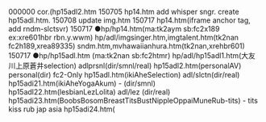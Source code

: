 000000 cor.(hp15adl2.htm
150705 hp14.htm add whisper sngr. create hp15adl.htm. 
150708 update img.htm
150717 hp14.htm(iframe anchor tag, add rndm-slctsvr)
150717 ●hp/hp14.htm(ma:tk2aym  sb:fc2x189  ex:xre601hbr rbn.y.wwm)
        hp/adl/imgsinger.htm,imgtalent.htm(tk2nan fc2h189,xrea89335)  sndm.htm,mvhawaiianhura.htm(tk2nan,xrehbr601)
150717 ●hp/hp15adl.htm (ma:tk2nan sb:fc2htmr)
        hp/adl/hp15adl1.htm(大友川上原蒼井selection) adlprsnl(dir/smnl/real)
        hp15adl2.htm(personalAV) personal(dir) fc2-Only
        hp15adl.htm(ikiAheSelection) adl/slctn(dir/real)
        hp15adi21.htm(ikiAheYogaAkum) - (dir/smnl)
        hp15adl22.htm(lesbianLezLolita) adl/lez (dir/real)
        hp15adi23.htm(BoobsBosomBreastTitsBustNippleOppaiMuneRub-tits) - tits kiss rub jap asia
        hp15adi24.htm(
